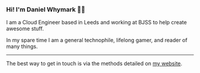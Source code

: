 ### Hi! I'm Daniel Whymark 👋🏻

I am a Cloud Engineer based in Leeds and working at BJSS to help create awesome stuff.

In my spare time I am a general technophile, lifelong gamer, and reader of many things.

---

The best way to get in touch is via the methods detailed on [my website](https://whymark.net/).
